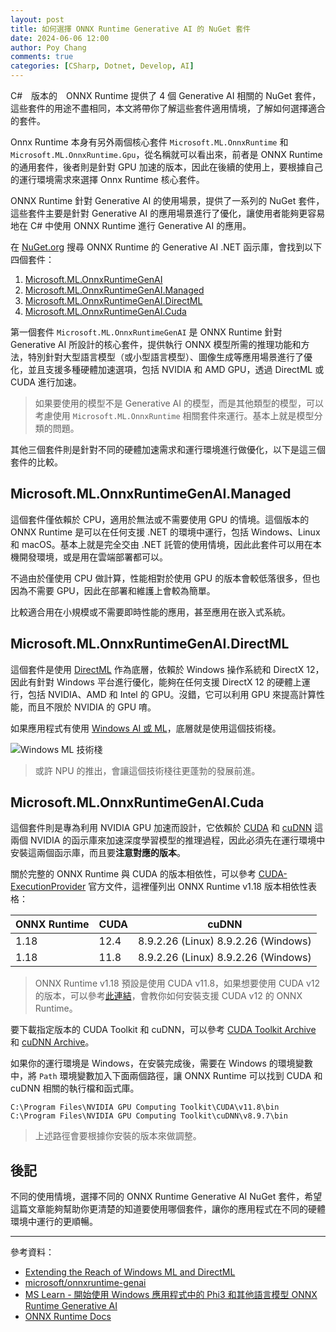 ```yaml
---
layout: post
title: 如何選擇 ONNX Runtime Generative AI 的 NuGet 套件
date: 2024-06-06 12:00
author: Poy Chang
comments: true
categories: [CSharp, Dotnet, Develop, AI]
---
```


C#　版本的　ONNX Runtime 提供了 4 個 Generative AI 相關的 NuGet 套件，這些套件的用途不盡相同，本文將帶你了解這些套件適用情境，了解如何選擇適合的套件。

Onnx Runtime 本身有另外兩個核心套件 `Microsoft.ML.OnnxRuntime` 和 `Microsoft.ML.OnnxRuntime.Gpu`，從名稱就可以看出來，前者是 ONNX Runtime 的通用套件，後者則是針對 GPU 加速的版本，因此在後續的使用上，要根據自己的運行環境需求來選擇 Onnx Runtime 核心套件。

ONNX Runtime 針對 Generative AI 的使用場景，提供了一系列的 NuGet 套件，這些套件主要是針對 Generative AI 的應用場景進行了優化，讓使用者能夠更容易地在 C# 中使用 ONNX Runtime 進行 Generative AI 的應用。

在 [NuGet.org](https://www.nuget.org/) 搜尋 ONNX Runtime 的 Generative AI .NET 函示庫，會找到以下四個套件：

1. [Microsoft.ML.OnnxRuntimeGenAI](https://www.nuget.org/packages/Microsoft.ML.OnnxRuntimeGenAI/)
2. [Microsoft.ML.OnnxRuntimeGenAI.Managed](https://www.nuget.org/packages/Microsoft.ML.OnnxRuntimeGenAI.Managed/)
3. [Microsoft.ML.OnnxRuntimeGenAI.DirectML](https://www.nuget.org/packages/Microsoft.ML.OnnxRuntimeGenAI.DirectML/)
4. [Microsoft.ML.OnnxRuntimeGenAI.Cuda](https://www.nuget.org/packages/Microsoft.ML.OnnxRuntimeGenAI.Cuda/)

第一個套件 `Microsoft.ML.OnnxRuntimeGenAI` 是 ONNX Runtime 針對 Generative AI 所設計的核心套件，提供執行 ONNX 模型所需的推理功能和方法，特別針對大型語言模型（或小型語言模型）、圖像生成等應用場景進行了優化，並且支援多種硬體加速選項，包括 NVIDIA 和 AMD GPU，透過 DirectML 或 CUDA 進行加速。

>如果要使用的模型不是 Generative AI 的模型，而是其他類型的模型，可以考慮使用 `Microsoft.ML.OnnxRuntime` 相關套件來運行。基本上就是模型分類的問題。

其他三個套件則是針對不同的硬體加速需求和運行環境進行做優化，以下是這三個套件的比較。

## Microsoft.ML.OnnxRuntimeGenAI.Managed

這個套件僅依賴於 CPU，適用於無法或不需要使用 GPU 的情境。這個版本的 ONNX Runtime 是可以在任何支援 .NET 的環境中運行，包括 Windows、Linux 和 macOS。基本上就是完全交由 .NET 託管的使用情境，因此此套件可以用在本機開發環境，或是用在雲端部署都可以。

不過由於僅使用 CPU 做計算，性能相對於使用 GPU 的版本會較低落很多，但也因為不需要 GPU，因此在部署和維護上會較為簡單。

比較適合用在小規模或不需要即時性能的應用，甚至應用在嵌入式系統。

## Microsoft.ML.OnnxRuntimeGenAI.DirectML

這個套件是使用 [DirectML](https://learn.microsoft.com/zh-tw/windows/ai/directml/dml) 作為底層，依賴於 Windows 操作系統和 DirectX 12，因此有針對 Windows 平台進行優化，能夠在任何支援 DirectX 12 的硬體上運行，包括 NVIDIA、AMD 和 Intel 的 GPU。沒錯，它可以利用 GPU 來提高計算性能，而且不限於 NVIDIA 的 GPU 唷。

如果應用程式有使用 [Windows AI 或 ML](https://learn.microsoft.com/zh-tw/windows/ai/)，底層就是使用這個技術棧。

![Windows ML 技術棧](https://i.imgur.com/2PKsSw0.png)

> 或許 NPU 的推出，會讓這個技術棧往更蓬勃的發展前進。

## Microsoft.ML.OnnxRuntimeGenAI.Cuda

這個套件則是專為利用 NVIDIA GPU 加速而設計，它依賴於 [CUDA](https://developer.nvidia.com/cuda-toolkit) 和 [cuDNN](https://developer.nvidia.com/cudnn) 這兩個 NVIDIA 的函示庫來加速深度學習模型的推理過程，因此必須先在運行環境中安裝這兩個函示庫，而且要**注意對應的版本**。

關於完整的 ONNX Runtime 與 CUDA 的版本相依性，可以參考 [CUDA-ExecutionProvider](https://onnxruntime.ai/docs/execution-providers/CUDA-ExecutionProvider.html#requirements) 官方文件，這裡僅列出 ONNX Runtime v1.18 版本相依性表格：

| ONNX Runtime | CUDA | cuDNN                                   |
| ------------ | ---- | --------------------------------------- |
| 1.18         | 12.4 | 8.9.2.26 (Linux) 8.9.2.26 (Windows) |
| 1.18         | 11.8 | 8.9.2.26 (Linux) 8.9.2.26 (Windows) |

> ONNX Runtime v1.18 預設是使用 CUDA v11.8，如果想要使用 CUDA v12 的版本，可以參考[此連結](https://onnxruntime.ai/docs/install/#cccwinml-installs)，會教你如何安裝支援 CUDA v12 的 ONNX Runtime。

要下載指定版本的 CUDA Toolkit 和 cuDNN，可以參考 [CUDA Toolkit Archive](https://developer.nvidia.com/cuda-toolkit-archive) 和 [cuDNN Archive](https://developer.nvidia.com/rdp/cudnn-archive)。

如果你的運行環境是 Windows，在安裝完成後，需要在 Windows 的環境變數中，將 `Path` 環境變數加入下面兩個路徑，讓 ONNX Runtime 可以找到 CUDA 和 cuDNN 相關的執行檔和函式庫。

```
C:\Program Files\NVIDIA GPU Computing Toolkit\CUDA\v11.8\bin
C:\Program Files\NVIDIA GPU Computing Toolkit\cuDNN\v8.9.7\bin
```

>上述路徑會要根據你安裝的版本來做調整。

## 後記

不同的使用情境，選擇不同的 ONNX Runtime Generative AI NuGet 套件，希望這篇文章能夠幫助你更清楚的知道要使用哪個套件，讓你的應用程式在不同的硬體環境中運行的更順暢。

---

參考資料：

* [Extending the Reach of Windows ML and DirectML](https://blogs.windows.com/windowsdeveloper/2020/03/18/extending-the-reach-of-windows-ml-and-directml/)
* [microsoft/onnxruntime-genai](https://github.com/microsoft/onnxruntime-genai/)
* [MS Learn - 開始使用 Windows 應用程式中的 Phi3 和其他語言模型 ONNX Runtime Generative AI](https://learn.microsoft.com/zh-tw/windows/ai/models/get-started-models-genai?WT.mc_id=DT-MVP-5003022)
* [ONNX Runtime Docs](https://onnxruntime.ai/docs/)
